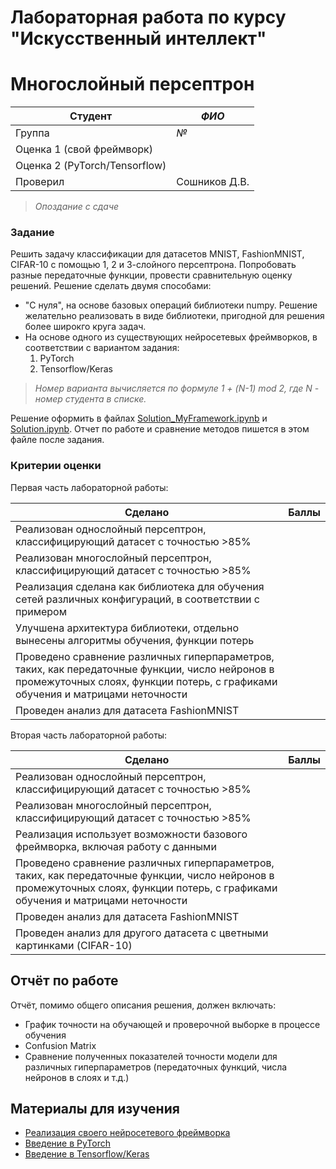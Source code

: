# Лабораторная работа по курсу "Искусственный интеллект"
# Многослойный персептрон

| Студент | *ФИО* |
|------|------|
| Группа  | *№* |
| Оценка 1 (свой фреймворк) |  |
| Оценка 2 (PyTorch/Tensorflow) |  |
| Проверил | Сошников Д.В. |

> *Опоздание с сдаче*
### Задание

Решить задачу классификации для датасетов MNIST, FashionMNIST, CIFAR-10 с помощью 1, 2 и 3-слойного персептрона. Попробовать разные передаточные функции, провести сравнительную оценку решений. Решение сделать двумя способами:
* "С нуля", на основе базовых операций библиотеки numpy. Решение желательно реализовать в виде библиотеки, пригодной для решения более широкго круга задач.
* На основе одного из существующих нейросетевых фреймворков, в соответствии с вариантом задания:
   1. PyTorch
   1. Tensorflow/Keras

> *Номер варианта вычисляется по формуле 1 + (N-1) mod 2, где N - номер студента в списке.*

Решение оформить в файлах [Solution_MyFramework.ipynb](Solution_MyFramework.ipynb) и [Solution.ipynb](Solution.ipynb). 
Отчет по работе и сравнение методов пишется в этом файле после задания.
### Критерии оценки

Первая часть лабораторной работы:

| Сделано | Баллы |
|---------|-------|
| Реализован однослойный персептрон, классифицирующий датасет с точностью >85% | |
| Реализован многослойный персептрон, классифицирующий датасет с точностью >85% |  |
| Реализация сделана как библиотека для обучения сетей различных конфигураций, в соответствии с примером |  |
| Улучшена архитектура библиотеки, отдельно вынесены алгоритмы обучения, функции потерь |  |
| Проведено сравнение различных гиперпараметров, таких, как передаточные функции, число нейронов в промежуточных слоях, функции потерь, с графиками обучения и матрицами неточности |  |
| Проведен анализ для датасета FashionMNIST |  |

Вторая часть лабораторной работы:

| Сделано | Баллы |
|---------|-------|
| Реализован однослойный персептрон, классифицирующий датасет с точностью >85% |  |
| Реализован многослойный персептрон, классифицирующий датасет с точностью >85% |  |
| Реализация использует возможности базового фреймворка, включая работу с данными |  |
| Проведено сравнение различных гиперпараметров, таких, как передаточные функции, число нейронов в промежуточных слоях, функции потерь, с графиками обучения и матрицами неточности |  |
| Проведен анализ для датасета FashionMNIST |  |
| Проведен анализ для другого датасета с цветными картинками (CIFAR-10) |  |

## Отчёт по работе

Отчёт, помимо общего описания решения, должен включать:
* График точности на обучающей и проверочной выборке в процессе обучения
* Confusion Matrix
* Сравнение полученных показателей точности модели для различных гиперпараметров (передаточных функций, числа нейронов в слоях и т.д.)

## Материалы для изучения

 * [Реализация своего нейросетевого фреймворка](https://github.com/shwars/NeuroWorkshop/blob/master/Notebooks/IntroMyFw.ipynb)
 * [Введение в PyTorch](https://github.com/shwars/NeuroWorkshop/blob/master/Notebooks/IntroPyTorch.ipynb)
 * [Введение в Tensorflow/Keras](https://github.com/shwars/NeuroWorkshop/blob/master/Notebooks/IntroKerasTF.ipynb)

